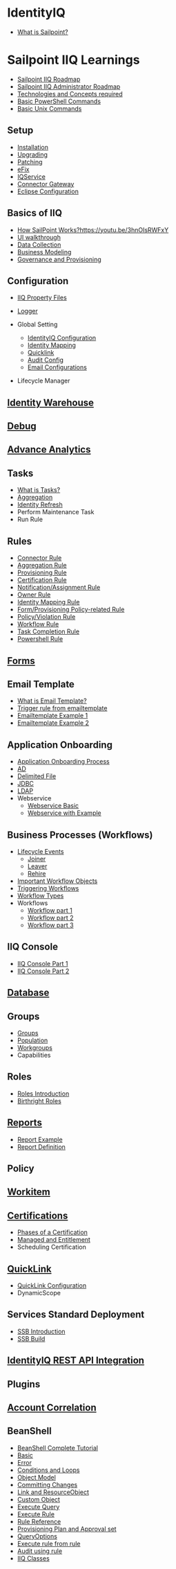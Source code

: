 # IdentityIQ
- [What is Sailpoint?](https://youtu.be/5xfPh3xOXhA?si=uUrDglkoR33QWRr9)

# Sailpoint IIQ Learnings
- [Sailpoint IIQ Roadmap](https://youtu.be/WDFDZUh9gpY?si=gX80all768w_ukJD)
- [Sailpoint IIQ Administrator Roadmap](https://youtu.be/HVfgqy-T3GY?si=NbdtOQcocUC0dUhw)
- [Technologies and Concepts required](https://youtu.be/NazyQ36kGh8?si=62srIoykufWG2w9E)
- [Basic PowerShell Commands](https://youtu.be/rygPWHhvgLs?si=RVZyfAkKfGUOb88L)
- [Basic Unix Commands](https://youtu.be/IG2Bj7v1NVI?si=4X13aPmZRRGV3bu3)

## Setup
- [Installation](https://youtu.be/mYI_Iax_OMY?si=H-rMKK3SfGrepZzf)
- [Upgrading](https://youtu.be/af62rh4lf-0?si=YNb8q09-GWf8TX79)
- [Patching](https://youtu.be/7F_IP3P9gag?si=SktTsjK8kLdGmHsR)
- [eFix](https://youtu.be/ngC1d81hFD4?si=XnfIlSEqwbVfN95p)
- [IQService](https://youtu.be/UPmkNqsZdow?si=2eCaM4NpJwTqC1bh)
- [Connector Gateway](https://youtu.be/9EJ3nXq3Jpw?si=bhh7USZeuv8ow-3K)
- [Eclipse Configuration](https://youtu.be/YIO0F-W2geI)

## Basics of IIQ
- [How SailPoint Works?]()https://youtu.be/3hnOIsRWFxY
- [UI walkthrough](https://youtu.be/eCZ_Q4Y-gkM)
- [Data Collection](https://youtu.be/4lqTGPH96kI)
- [Business Modeling](https://youtu.be/y4mHd12xRP4)
- [Governance and Provisioning](https://youtu.be/ER2kgz5pTVM)

## Configuration
- [IIQ Property Files](https://youtu.be/zngeUNU9ekI?si=Hc6ljlH1JSfKJafB)

- [Logger](https://youtu.be/mCAYomTBUp8?si=dScQAFLUDHtZKc52)

- Global Setting
    - [IdentityIQ Configuration](https://youtu.be/Fft0kpBMKB0?si=hARzqojDfSXLvldE)
    - [Identity Mapping](https://youtu.be/V8U3SL72mLo?si=YwQUqWRj9jt-b4jH)
    - [Quicklink](https://youtu.be/9MGJZDrKakA)
    - [Audit Config](https://youtu.be/_mkfWyRUbKI?si=l9xaKfDkqZThKkfo)
    - [Email Configurations](https://youtu.be/R-YRVRnDgSs?si=wAjrIGUXCCPAQQdq)

- Lifecycle Manager

## [Identity Warehouse](https://youtu.be/UrYCIxFCYX8?si=kgWSjaYCOrV4-vB6)

## [Debug](https://youtu.be/d5_akkssuwk?si=Pky0IEVrYGIh18K-)

## [Advance Analytics](https://youtu.be/2NIYeHjDKLM?si=1otOoMrvuA2Iwxgm)

## Tasks
- [What is Tasks?](https://youtu.be/MC8WvbTtOwY)
- [Aggregation](https://youtu.be/2_gFCbf-fQ0?si=3LJiWLrFIlfnmIQE)
- [Identity Refresh](https://youtu.be/xXUZOdUuimM?si=YoCWGr9y5ziqN43g)
- Perform Maintenance Task
- Run Rule

## Rules
- [Connector Rule](https://youtu.be/AVkg97S_d0k?si=KKMfuL_0ylFP3drU)
- [Aggregation Rule](https://youtu.be/lxG07EQ7ThQ?si=nYfqj-MgRNjCmvC7)
- [Provisioning Rule](https://youtu.be/BUb-QHrmk8E?si=hqDRoqm0OY6k4xJB)
- [Certification Rule](https://youtu.be/BUb-QHrmk8E?si=ncsaYo3ZxQgytcYX)
- [Notification/Assignment Rule](https://youtu.be/jcIk4l7Tq0Y?si=5UqIhECwiafbv_5p)
- [Owner Rule](https://youtu.be/XSr0J0ngUzU?si=i945I6manrFSeeU5)
- [Identity Mapping Rule](https://youtu.be/Bmi39GXYYZw?si=IgqkU-AXz2KG8Wob)
- [Form/Provisioning Policy-related Rule](https://youtu.be/y9XPKoYP-jk?si=jcUJ1KYTwQxMDWr7)
- [Policy/Violation Rule](https://youtu.be/y9XPKoYP-jk?si=ecCUU03Dmxg7Vvm7)
- [Workflow Rule](https://youtu.be/gH3T9LYNGW4?si=L1VZsYWAhOXtCJVT)
- [Task Completion Rule](https://youtu.be/bTOgrC0KcXk?si=FVO1RMEyZcnNNU0J)
- [Powershell Rule](https://youtu.be/Pi-nsMQsUmE?si=-pegj0xCWtAcIWhf)

## [Forms](https://youtu.be/_iK5UJGm9W8?si=21ae6CZJOXNhUKDF)

## Email Template
- [What is Email Template?](https://youtu.be/98jTMXuHlu0?si=mufI3zmCauRq1e3U)
- [Trigger rule from emailtemplate](https://youtu.be/UWslvGSOQi4)
- [Emailtemplate Example 1](https://youtu.be/mARXHpEsk4k)
- [Emailtemplate Example 2](https://youtu.be/2Ji5sI1v8IU)

## Application Onboarding
- [Application Onboarding Process](https://youtu.be/IrVGL7rF3-U?si=_6f9KOH19EC2HIu7)
- [AD](https://youtu.be/dEGRE8ODaCE?si=LaLbwkbz8AmqzSuf)
- [Delimited File](https://youtu.be/yizsQLpSkUo?si=GFpqab-cOOc0nhQb)
- [JDBC](https://youtu.be/HJtbTZnuTIY?si=wtPRUXca3969JKps)
- [LDAP](https://youtu.be/3f0KRO7WRhw?si=0ZWutEIEHKUgQRc2)
- Webservice
	- [Webservice Basic](https://youtu.be/BItZdVNrXX0?si=REVBPjiLHHUbWy_9)
	- [Webservice with Example](https://youtu.be/dgKG7xlmBlA?si=VUZuiL5wPAUhMmvm)

## Business Processes (Workflows)
- [Lifecycle Events](https://youtu.be/qdMKo_We4Oc?si=01LdPxyioGTQTJFE)
    * [Joiner](https://youtu.be/vbBWX-cNlSw)
    * [Leaver](https://youtu.be/933e-ZshN30)
    * [Rehire](https://youtu.be/YJSRmkpwov0)
- [Important Workflow Objects](https://youtu.be/kIzzBAa0GEs?si=Jlc_u5qieumpxT7e)
- [Triggering Workflows](https://youtu.be/8IHRflQmmCU?si=WgMu1lbrvgJa564X)
- [Workflow Types](https://youtu.be/4dmzpjmC8YI?si=deEcb2fvQV30VX4L)
- Workflows
    - [Workflow part 1](https://youtu.be/LwofrY4GwMk)
    - [Workflow part 2](https://youtu.be/dLiij57bNzY)
    - [Workflow part 3](https://youtu.be/p28oWlE6qAo)

## IIQ Console
- [IIQ Console Part 1](https://youtu.be/KDMxPXuIOWA?si=Wo2eFgR2B6RN5O4T)
- [IIQ Console Part 2](https://youtu.be/KDMxPXuIOWA?si=Wo2eFgR2B6RN5O4T)

## [Database](https://youtu.be/d1eFt-hHU3o?si=tzuUDJfM7Q6MOv_K)

## Groups
- [Groups](https://youtu.be/Z7NyGU7Livs?si=94avaCAKTaID7zn2)
- [Population](https://youtu.be/rP8B43puovA?si=t8hXV4r8cSW7by2v)
- [Workgroups](https://youtu.be/WhJalSOZ-88?si=_wP3T5_1z9J1CGPg)
- Capabilities

## Roles
- [Roles Introduction](https://youtu.be/bRm_9LCV8hg?si=CwR-EDUh_JSVYF0X)
- [Birthright Roles](https://youtu.be/IEJnqv7-V9Q)

## [Reports](https://youtu.be/CJQJPFwoRHU?si=MsCXfO_eqbeF9RFi)
- [Report Example](https://youtu.be/jrMPMaTC7FQ)
- [Report Definition](https://youtu.be/VE4XJoUNELc)

## Policy

## [Workitem](https://youtu.be/q2U2b0o0b1E?si=NPX91elAzhBjJlWA)

## [Certifications](https://youtu.be/WUZTVFwDA_k?si=I_2T9Oi2Xfqk5Uk2)
- [Phases of a Certification](https://youtu.be/9AXhF0XXRc8)
- [Managed and Entitlement](https://youtu.be/O9X1Z0wlNIc)
- Scheduling Certification

## [QuickLink](https://youtu.be/98jTMXuHlu0?si=mufI3zmCauRq1e3U)
- [QuickLink Configuration](https://youtu.be/9MGJZDrKakA)
- DynamicScope

## Services Standard Deployment
- [SSB Introduction](https://youtu.be/0FyOApSSbZM?si=SrhctJs1HT6MVcyk)
- [SSB Build](https://youtu.be/JPrY2xE2WyE)


## [IdentityIQ REST API Integration](https://youtu.be/aJwBlzkN-Sw?si=7Cg4XAQyhyMTtW5f)

## Plugins

## [Account Correlation](https://youtu.be/p4HzMUgPRcs?si=aIC-ax9q2XNRGZQk)


## BeanShell
- [BeanShell Complete Tutorial](https://youtu.be/NPkyzAqL9bU?si=7O6AJeje7ZBRaylu)
- [Basic](https://youtu.be/H78Le3CEpxs?si=gvswYcJAyeKJR1rL)
- [Error](https://youtu.be/PbfRPmxJAa8?si=662EIigO05-K2Fk4)
- [Conditions and Loops](https://youtu.be/zU2_lO1KA94?si=8UEx7A_nnsp2ZMpj)
- [Object Model](https://youtu.be/GLD5BvMhML0?si=eH_CdPXpo4wkx_no)
- [Committing Changes](https://youtu.be/d9cpBgZGFcg?si=8Pj9jWi2wp2bWKxH)
- [Link and ResourceObject](https://youtu.be/WOT-Ga-sCd4?si=zkiTczlW4FHfZsLR)
- [Custom Object](https://youtu.be/6Ebcz4-s95g?si=tQcWCj0YcxRryvtc)
- [Execute Query](https://youtu.be/zgabzChe2IQ?si=KosFn45DgDv3USHP)
- [Execute Rule](https://youtu.be/cKYQYPwmwgQ?si=-Ix7xg9O2FlIhYmK)
- [Rule Reference](https://youtu.be/Pqfb0vyEXRI?si=133jgNse80cYd1g2)
- [Provisioning Plan and Approval set](https://youtu.be/PmeJZkCPjFs?si=lDTqnaPDQPePZwJU)
- [QueryOptions](https://youtu.be/3GMHrQIdbjs?si=yTLb6ttVKVR3bwlc)
- [Execute rule from rule](https://youtu.be/Cy0ddd3wNRY)
- [Audit using rule](https://youtu.be/FgYtc3pYpcQ)
- [IIQ Classes](https://youtu.be/xTSHz-eXjig)

